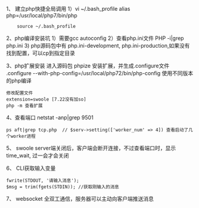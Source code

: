 1、 建立php快捷全局调用
	1）vi ~/.bash_profile 
		alias php=/usr/local/php7/bin/php

		source ~/.bash_profile
2、php编译安装坑
	1）需要gcc autoconfig
	2）查看php.ini文件 
		PHP -i|grep php.ini
	3) php源码包中有 php.ini-development, php.ini-production,如果没有找到配置，可以cp到指定目录

3、php扩展安装
	进入源码包
	phpize 安装扩展，并生成.configure文件
	.configure --with-php-config=/usr/local/php72/bin/php-config  使用不同版本的php编译

	修改配置文件
	extension=swoole [7.22没有加so]
	php -m 查看扩展

4、查看端口
	netstat -anp|grep 9501

	ps aft|grep tcp.php  // $serv->setting(['worker_num' => 4]) 查看启动了几个worker进程


5、 swoole 
	server端关闭后，客户端会断开连接，不过查看端口时，显示time_wait, 过一会才会关闭


6、 CLI获取输入变量
	
	fwrite(STDOUT, '请输入消息');
	$msg = trim(fgets(STDIN)); //获取刚输入的消息

7、 websocket
	全双工通信，服务器可以主动向客户端推送消息